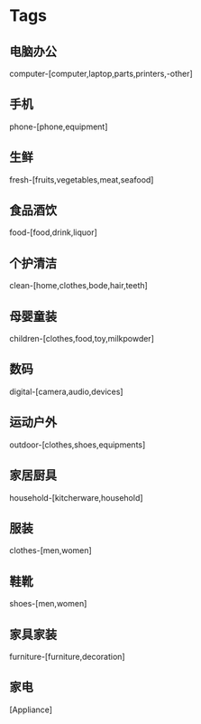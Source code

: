 # Tags

## 电脑办公

computer-[computer,laptop,parts,printers,-other]

## 手机

phone-[phone,equipment]

## 生鲜

fresh-[fruits,vegetables,meat,seafood]

## 食品酒饮

food-[food,drink,liquor]

## 个护清洁

clean-[home,clothes,bode,hair,teeth]

## 母婴童装

children-[clothes,food,toy,milkpowder]

## 数码

digital-[camera,audio,devices]

## 运动户外

outdoor-[clothes,shoes,equipments]

## 家居厨具

household-[kitcherware,household]

## 服装

clothes-[men,women]

## 鞋靴

shoes-[men,women]

## 家具家装

furniture-[furniture,decoration]

## 家电

[Appliance]